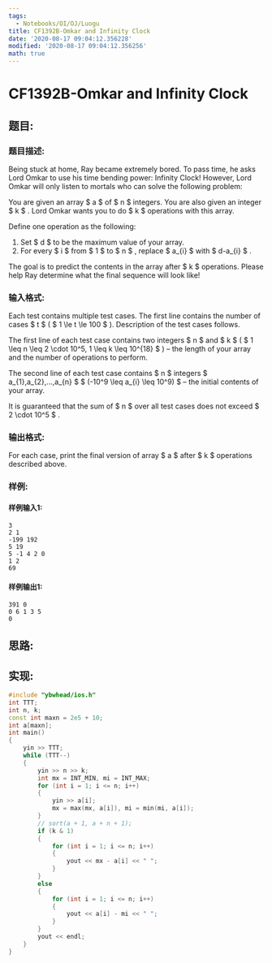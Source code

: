 ```yaml
---
tags: 
  - Notebooks/OI/OJ/Luogu
title: CF1392B-Omkar and Infinity Clock
date: '2020-08-17 09:04:12.356228'
modified: '2020-08-17 09:04:12.356256'
math: true
---
```

# CF1392B-Omkar and Infinity Clock
## 题目:
### 题目描述:
Being stuck at home, Ray became extremely bored. To pass time, he asks Lord Omkar to use his time bending power: Infinity Clock! However, Lord Omkar will only listen to mortals who can solve the following problem:

You are given an array $ a $ of $ n $ integers. You are also given an integer $ k $ . Lord Omkar wants you to do $ k $ operations with this array.

Define one operation as the following:

1. Set $ d $ to be the maximum value of your array.
2. For every $ i $ from $ 1 $ to $ n $ , replace $ a_{i} $ with $ d-a_{i} $ .

The goal is to predict the contents in the array after $ k $ operations. Please help Ray determine what the final sequence will look like!
### 输入格式:
Each test contains multiple test cases. The first line contains the number of cases $ t $ ( $ 1 \le t \le 100 $ ). Description of the test cases follows.

The first line of each test case contains two integers $ n $ and $ k $ ( $ 1 \leq n \leq 2 \cdot 10^5, 1 \leq k \leq       10^{18} $ ) – the length of your array and the number of operations to perform.

The second line of each test case contains $ n $ integers $ a_{1},a_{2},...,a_{n} $ $ (-10^9 \leq a_{i} \leq 10^9) $ – the initial contents of your array.

It is guaranteed that the sum of $ n $ over all test cases does not exceed $ 2 \cdot 10^5 $ .
### 输出格式:
For each case, print the final version of array $ a $ after $ k $ operations described above.
### 样例:
#### 样例输入1:
```
3
2 1
-199 192
5 19
5 -1 4 2 0
1 2
69
```
#### 样例输出1:
```
391 0
0 6 1 3 5
0
```
## 思路:

## 实现:
```cpp
#include "ybwhead/ios.h"
int TTT;
int n, k;
const int maxn = 2e5 + 10;
int a[maxn];
int main()
{
    yin >> TTT;
    while (TTT--)
    {
        yin >> n >> k;
        int mx = INT_MIN, mi = INT_MAX;
        for (int i = 1; i <= n; i++)
        {
            yin >> a[i];
            mx = max(mx, a[i]), mi = min(mi, a[i]);
        }
        // sort(a + 1, a + n + 1);
        if (k & 1)
        {
            for (int i = 1; i <= n; i++)
            {
                yout << mx - a[i] << " ";
            }
        }
        else
        {
            for (int i = 1; i <= n; i++)
            {
                yout << a[i] - mi << " ";
            }
        }
        yout << endl;
    }
}
```
